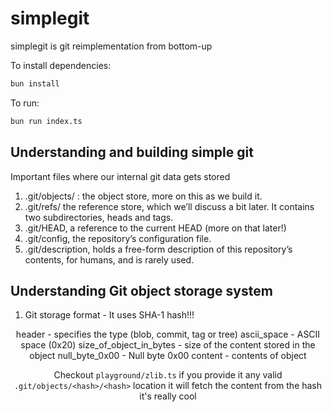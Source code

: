 # simplegit

simplegit is git reimplementation from bottom-up

To install dependencies:

```bash
bun install
```

To run:

```bash
bun run index.ts
```

## Understanding and building simple git

Important files where our internal git data gets stored

1. .git/objects/ : the object store, more on this as we build it.
2. .git/refs/ the reference store, which we’ll discuss a bit later. It contains two subdirectories, heads and tags.
3. .git/HEAD, a reference to the current HEAD (more on that later!)
4. .git/config, the repository’s configuration file.
5. .git/description, holds a free-form description of this repository’s contents, for humans, and is rarely used.

## Understanding Git object storage system

1. Git storage format - It uses SHA-1 hash!!!
<header><ascii_space><size_of_object_in_bytes><null_byte_0x00><content>

header - specifies the type (blob, commit, tag or tree)
ascii_space - ASCII space (0x20)
size_of_object_in_bytes - size of the content stored in the object
null_byte_0x00 - Null byte 0x00
content - contents of object

Checkout `playground/zlib.ts` if you provide it any valid `.git/objects/<hash>/<hash>` location it will fetch the content from the hash it's really cool
